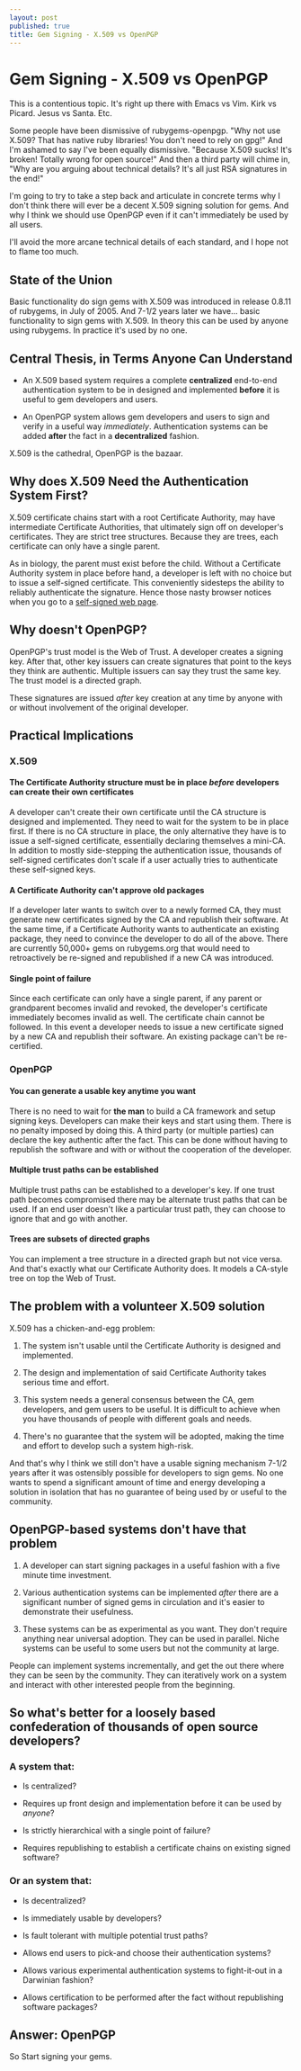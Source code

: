 ```yaml
---
layout: post
published: true
title: Gem Signing - X.509 vs OpenPGP
---
```


Gem Signing - X.509 vs OpenPGP
==============================

This is a contentious topic.  It's right up there with Emacs vs Vim.
Kirk vs Picard.  Jesus vs Santa.  Etc.

Some people have been dismissive of rubygems-openpgp.  "Why not use
X.509?  That has native ruby libraries!  You don't need to rely on
gpg!"  And I'm ashamed to say I've been equally dismissive.  "Because
X.509 sucks!  It's broken!  Totally wrong for open source!"  And then a
third party will chime in, "Why are you arguing about technical
details?  It's all just RSA signatures in the end!"

I'm going to try to take a step back and articulate in concrete terms
why I don't think there will ever be a decent X.509 signing solution
for gems.  And why I think we should use OpenPGP even if it can't
immediately be used by all users.

I'll avoid the more arcane technical details of each standard, and I
hope not to flame too much.

State of the Union
------------------

Basic functionality do sign gems with X.509 was introduced in release
0.8.11 of rubygems, in July of 2005.  And 7-1/2 years later we
have... basic functionality to sign gems with X.509.  In theory this
can be used by anyone using rubygems.  In practice it's used by no one.

Central Thesis, in Terms Anyone Can Understand
----------------------------------------------

* An X.509 based system requires a complete **centralized** end-to-end
  authentication system to be in designed and implemented **before** it
  is useful to gem developers and users.

* An OpenPGP system allows gem developers and users to sign and verify
  in a useful way *immediately*.  Authentication systems can be added
  **after** the fact in a **decentralized** fashion.

X.509 is the cathedral, OpenPGP is the bazaar.

Why does X.509 Need the Authentication System First?
----------------------------------------------------

X.509 certificate chains start with a root Certificate Authority, may
have intermediate Certificate Authorities, that ultimately sign off on
developer's certificates.  They are strict tree structures.  Because
they are trees, each certificate can only have a single parent.

As in biology, the parent must exist before the child.  Without a
Certificate Authority system in place before hand, a developer is left
with no choice but to issue a self-signed certificate.  This
conveniently sidesteps the ability to reliably authenticate the
signature.  Hence those nasty browser notices when you go to a
[self-signed web page](https://web.monkeysphere.info/).

Why doesn't OpenPGP?
--------------------

OpenPGP's trust model is the Web of Trust.  A developer creates a
signing key.  After that, other key issuers can create signatures that
point to the keys they think are authentic.  Multiple issuers can say
they trust the same key.  The trust model is a directed graph.

These signatures are issued *after* key creation at any time by anyone
with or without involvement of the original developer.

Practical Implications
----------------------

### X.509

#### The Certificate Authority structure must be in place *before* developers can create their own certificates

A developer can't create their own certificate until the CA structure
is designed and implemented.  They need to wait for the system to be
in place first.  If there is no CA structure in place, the only
alternative they have is to issue a self-signed certificate,
essentially declaring themselves a mini-CA.  In addition to mostly
side-stepping the authentication issue, thousands of self-signed
certificates don't scale if a user actually tries to authenticate
these self-signed keys.

#### A Certificate Authority can't approve old packages

If a developer later wants to switch over to a newly formed CA, they
must generate new certificates signed by the CA and republish their
software.  At the same time, if a Certificate Authority wants to
authenticate an existing package, they need to convince the developer
to do all of the above.  There are currently 50,000+ gems on
rubygems.org that would need to retroactively be re-signed and
republished if a new CA was introduced.

#### Single point of failure

Since each certificate can only have a single parent, if any parent or
grandparent becomes invalid and revoked, the developer's certificate
immediately becomes invalid as well.  The certificate chain cannot be
followed.  In this event a developer needs to issue a new certificate
signed by a new CA and republish their software.  An existing package
can't be re-certified.

### OpenPGP

#### You can generate a usable key anytime you want

There is no need to wait for **the man** to build a CA framework and
setup signing keys.  Developers can make their keys and start using
them.  There is no penalty imposed by doing this.  A third party (or
multiple parties) can declare the key authentic after the fact.  This
can be done without having to republish the software and with or
without the cooperation of the developer.

#### Multiple trust paths can be established

Multiple trust paths can be established to a developer's key.  If one
trust path becomes compromised there may be alternate trust paths that
can be used.  If an end user doesn't like a particular trust path,
they can choose to ignore that and go with another.

#### Trees are subsets of directed graphs

You can implement a tree structure in a directed graph but not vice
versa.  And that's exactly what our Certificate Authority does.  It
models a CA-style tree on top the Web of Trust.

The problem with a volunteer X.509 solution
-------------------------------------------

X.509 has a chicken-and-egg problem:

1. The system isn't usable until the Certificate Authority is designed
and implemented.

1. The design and implementation of said Certificate Authority takes
serious time and effort.

1. This system needs a general consensus between the CA, gem
developers, and gem users to be useful.  It is difficult to achieve
when you have thousands of people with different goals and needs.

1. There's no guarantee that the system will be adopted, making the
time and effort to develop such a system high-risk.

And that's why I think we still don't have a usable signing mechanism
7-1/2 years after it was ostensibly possible for developers to sign
gems.  No one wants to spend a significant amount of time and energy
developing a solution in isolation that has no guarantee of being
used by or useful to the community.

OpenPGP-based systems don't have that problem
---------------------------------------------

1. A developer can start signing packages in a useful fashion with a
five minute time investment.

1. Various authentication systems can be implemented *after* there are
a significant number of signed gems in circulation and it's easier to
demonstrate their usefulness.

1. These systems can be as experimental as you want.  They don't
require anything near universal adoption.  They can be used in
parallel.  Niche systems can be useful to some users but not the
community at large.

People can implement systems incrementally, and get the out there
where they can be seen by the community.  They can iteratively work on
a system and interact with other interested people from the beginning.


So what's better for a loosely based confederation of thousands of open source developers?
------------------------------------------------------------------------------------------

### A system that:

* Is centralized?

* Requires up front design and implementation before it can be used
  by *anyone*?

* Is strictly hierarchical with a single point of failure?

* Requires republishing to establish a certificate chains on
  existing signed software?

### Or an system that:

* Is decentralized?

* Is immediately usable by developers?

* Is fault tolerant with multiple potential trust paths?

* Allows end users to pick-and choose their authentication systems?

* Allows various experimental authentication systems to fight-it-out
  in a Darwinian fashion?

* Allows certification to be performed after the fact without
  republishing software packages?

Answer: OpenPGP
---------------

So Start signing your gems.
